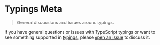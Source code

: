 # Typings Meta

> General discussions and issues around typings.

If you have general questions or issues with TypeScript typings or want to see something supported in [typings](https://github.com/typings), please [open an issue](https://github.com/typings/meta/issues/new) to discuss it.
